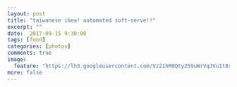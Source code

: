 ```yaml
---
layout: post
title: "taiwanese ikea! automated soft-serve!!"
excerpt: ""
date:  2017-09-15 9:30:00
tags: [food]
categories: [photos]
comments: true
image:
  feature: "https://lh3.googleusercontent.com/Vz21hR0Qty259uWrVqJVu1t8r4sMK78KhnqAGx9yBEWVxkHyzXwkt_FczudoQ_mIMikZVD0GtaTxIXzGCHv3CeDS_IzUjbtgdzPMi1PDBxXREQjAjW4VcM8NenFmFyIvQR0sSV4-svf8c8_ZN1RGdEpq8Mfkael1VHxfaTrDYagjZMjVBFxl-YBIC1U-p6n3Q4gpK1nlmDwemALehjULGQ-BBR3Lu_2qha-X7homsZFrzWHPdPXbY8ZMOHr3vKmC-BqX4XRcaD1O63BSnbD0T9lgHExtbfOd40RlKyrEmMbOAb9QYQdFz1FCfaY2Vpo-rz-yn-0iqfFth_IifpyyWk2-GeL0w0mB9Wj_j--CnNDtSApLsyhPKTz1Jt41vTUi7zO0lf0z6GEXVQCZJkmNh54bdZfFlwGRKTT4hefaJGrXmrR1jDP5Gui34MSEHGI9YV7lKZwfgl0JI6ZrCnNVha_v6B_dtN0zIrc_yYilUTcJGD678-r1ITh-WHl-ybsENYDeuwM9a0l8ht4LigK19uF_W6H7eyt5iS3i3HNW1F3DZCh1gL3si9_zqkXOdD2mBBz-rux1HQrkinn5WpMD5VhlEZGwrdWyCaRyj2r5f68UVAdAGtDpEvKyNPATGYklGlHkM92DweLr8ehE6z8l9NW7hHXJ70Q51Ls=w406-h607-no"
more: false
---
```



